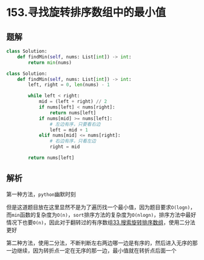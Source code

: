 # 153.寻找旋转排序数组中的最小值

## 题解

```python
class Solution:
    def findMin(self, nums: List[int]) -> int:
        return min(nums)
```

```python
class Solution:
    def findMin(self, nums: List[int]) -> int:
        left, right = 0, len(nums) - 1

        while left < right:
            mid = (left + right) // 2
            if nums[left] < nums[right]:
                return nums[left]
            if nums[mid] >= nums[left]:
                # 左边有序，只要看右边
                left = mid + 1
            elif nums[mid] <= nums[right]:
                # 右边有序，只看左边
                right = mid

        return nums[left]
```

## 解析

第一种方法，`python`幽默时刻

但是这道题目放在这里显然不是为了遍历找一个最小值，因为题目要求`O(logn)`，而`min`函数的复杂度为`O(n)`，`sort`排序方法的复杂度为`O(nlogn)`，排序方法中最好情况下也要`O(n)`，因此对于翻转过的有序数组[33.搜索旋转排序数组](33.搜索旋转排序数组.md)，使用二分法更好

第二种方法，使用二分法，不断判断左右两边哪一边是有序的，然后进入无序的那一边继续，因为转折点一定在无序的那一边，最小值就在转折点后面一个
